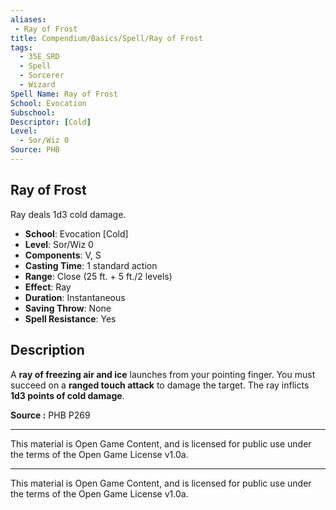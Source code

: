 ```yaml
---
aliases:
 - Ray of Frost  
title: Compendium/Basics/Spell/Ray of Frost  
tags:  
  - 35E_SRD  
  - Spell  
  - Sorcerer  
  - Wizard  
Spell Name: Ray of Frost  
School: Evocation  
Subschool:  
Descriptor: [Cold]  
Level:  
  - Sor/Wiz 0  
Source: PHB  
---
```


## Ray of Frost

Ray deals 1d3 cold damage.

- **School**: Evocation [Cold]  
- **Level**: Sor/Wiz 0  
- **Components**: V, S  
- **Casting Time**: 1 standard action  
- **Range**: Close (25 ft. + 5 ft./2 levels)  
- **Effect**: Ray  
- **Duration**: Instantaneous  
- **Saving Throw**: None  
- **Spell Resistance**: Yes  

## Description

A **ray of freezing air and ice** launches from your pointing finger. You must succeed on a **ranged touch attack** to damage the target. The ray inflicts **1d3 points of cold damage**.


**Source :** PHB P269

---

This material is Open Game Content, and is licensed for public use under  
the terms of the Open Game License v1.0a.

---

This material is Open Game Content, and is licensed for public use under the terms of the Open Game License v1.0a.
